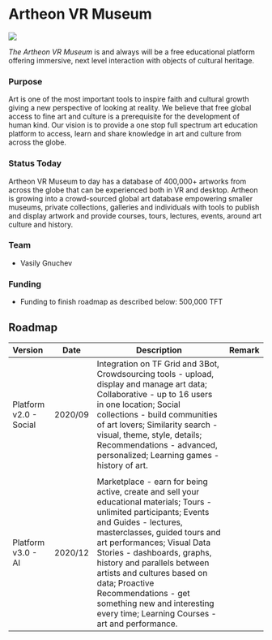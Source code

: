 # Artheon VR Museum

![](https://www.consciousinternet.org/threefold/info/projects/artheon/artheon.jpg)

*The Artheon VR Museum* is and always will be a free educational platform offering immersive, next level interaction with objects of cultural heritage.

### Purpose

Art is one of the most important tools to inspire faith and cultural growth giving a new perspective of looking at reality. We believe that free global access to fine art and culture is a prerequisite for the development of human kind. Our vision is to provide a one stop full spectrum art education platform to access, learn and share knowledge in art and culture from across the globe.

### Status Today

Artheon VR Museum to day has a database of 400,000+ artworks from across the globe that can be experienced both in VR and desktop. Artheon is growing into a crowd-sourced global art database empowering smaller museums, private collections, galleries and individuals with tools to publish and display artwork and provide courses, tours, lectures, events, around art culture and history.

### Team

- Vasily Gnuchev

### Funding

- Funding to finish roadmap as described below: 500,000 TFT

## Roadmap

| Version         | Date   | Description | Remark |
|:-------------|--------|-------------|-----------------|
| Platform v2.0 - Social |  2020/09 | Integration on TF Grid and 3Bot, Crowdsourcing tools - upload, display and manage art data; Collaborative - up to 16 users in one location; Social collections - build communities of art lovers; Similarity search - visual, theme, style, details; Recommendations - advanced, personalized; Learning games - history of art.
 | |
| Platform v3.0 - AI |  2020/12 | Marketplace - earn for being active, create and sell your educational materials; Tours - unlimited participants; Events and Guides - lectures, masterclasses, guided tours and art performances; Visual Data Stories - dashboards, graphs, history and parallels between artists and cultures based on data; Proactive Recommendations - get something new and interesting every time; Learning Courses - art and performance. | |